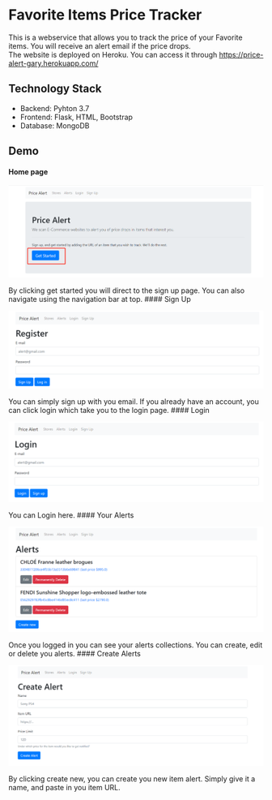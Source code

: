 # Favorite Items Price Tracker
This is a webservice that allows you to track the price of your Favorite items. You will receive an alert email if the price drops.
<br>
The website is deployed on Heroku. You can access it through https://price-alert-gary.herokuapp.com/
## Technology Stack
* Backend: Pyhton 3.7
* Frontend: Flask, HTML, Bootstrap
* Database: MongoDB
## Demo
#### Home page
<p align="center">
  <img src="https://github.com/garyjxgong/price_alert/blob/master/images/get_start.png" width=600>
</p>
By clicking get started you will direct to the sign up page. You can also navigate using the navigation bar at top.
#### Sign Up
<p align="center">
  <img src="https://github.com/garyjxgong/price_alert/blob/master/images/register.png" width=600>
</p>
You can simply sign up with you email. If you already have an account, you can click login which take you to the login page.
#### Login
<p align="center">
  <img src="https://github.com/garyjxgong/price_alert/blob/master/images/login.png" width=600>
</p>
You can Login here.
#### Your Alerts
<p align="center">
  <img src="https://github.com/garyjxgong/price_alert/blob/master/images/alerts.png" width=600>
</p>
Once you logged in you can see your alerts collections. You can create, edit or delete you alerts.
#### Create Alerts
<p align="center">
  <img src="https://github.com/garyjxgong/price_alert/blob/master/images/create_alerts.png" width=600>
</p>
By clicking create new, you can create you new item alert. Simply give it a name, and paste in you item URL.


